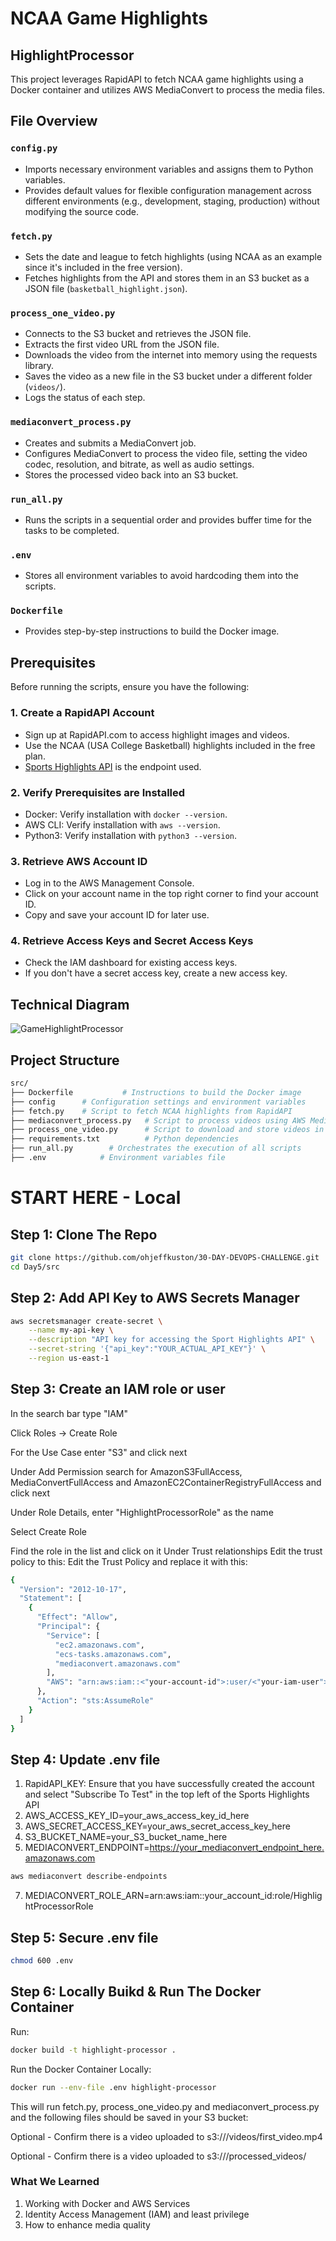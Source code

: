 # NCAA Game Highlights

## HighlightProcessor
This project leverages RapidAPI to fetch NCAA game highlights using a Docker container and utilizes AWS MediaConvert to process the media files.

## File Overview

### `config.py`
- Imports necessary environment variables and assigns them to Python variables.
- Provides default values for flexible configuration management across different environments (e.g., development, staging, production) without modifying the source code.

### `fetch.py`
- Sets the date and league to fetch highlights (using NCAA as an example since it's included in the free version).
- Fetches highlights from the API and stores them in an S3 bucket as a JSON file (`basketball_highlight.json`).

### `process_one_video.py`
- Connects to the S3 bucket and retrieves the JSON file.
- Extracts the first video URL from the JSON file.
- Downloads the video from the internet into memory using the requests library.
- Saves the video as a new file in the S3 bucket under a different folder (`videos/`).
- Logs the status of each step.

### `mediaconvert_process.py`
- Creates and submits a MediaConvert job.
- Configures MediaConvert to process the video file, setting the video codec, resolution, and bitrate, as well as audio settings.
- Stores the processed video back into an S3 bucket.

### `run_all.py`
- Runs the scripts in a sequential order and provides buffer time for the tasks to be completed.

### `.env`
- Stores all environment variables to avoid hardcoding them into the scripts.

### `Dockerfile`
- Provides step-by-step instructions to build the Docker image.

## Prerequisites
Before running the scripts, ensure you have the following:

### 1. Create a RapidAPI Account
- Sign up at RapidAPI.com to access highlight images and videos.
- Use the NCAA (USA College Basketball) highlights included in the free plan.
- [Sports Highlights API](https://rapidapi.com/highlightly-api-highlightly-api-default/api/sport-highlights-api/playground/apiendpoint_16dd5813-39c6-43f0-aebe-11f891fe5149) is the endpoint used.

### 2. Verify Prerequisites are Installed
- Docker: Verify installation with `docker --version`.
- AWS CLI: Verify installation with `aws --version`.
- Python3: Verify installation with `python3 --version`.

### 3. Retrieve AWS Account ID
- Log in to the AWS Management Console.
- Click on your account name in the top right corner to find your account ID.
- Copy and save your account ID for later use.

### 4. Retrieve Access Keys and Secret Access Keys
- Check the IAM dashboard for existing access keys.
- If you don't have a secret access key, create a new access key.

## Technical Diagram
![GameHighlightProcessor](https://github.com/user-attachments/assets/762c3582-c6fe-48b2-b7da-0ff5b86b7970)

## Project Structure
```bash
src/
├── Dockerfile           # Instructions to build the Docker image
├── config      # Configuration settings and environment variables
├── fetch.py    # Script to fetch NCAA highlights from RapidAPI
├── mediaconvert_process.py   # Script to process videos using AWS MediaConvert
├── process_one_video.py      # Script to download and store videos in S3
├── requirements.txt          # Python dependencies
├── run_all.py        # Orchestrates the execution of all scripts
├── .env            # Environment variables file
```

# START HERE - Local
## **Step 1: Clone The Repo**
```bash
git clone https://github.com/ohjeffkuston/30-DAY-DEVOPS-CHALLENGE.git
cd Day5/src
```
## **Step 2: Add API Key to AWS Secrets Manager**
```bash
aws secretsmanager create-secret \
    --name my-api-key \
    --description "API key for accessing the Sport Highlights API" \
    --secret-string '{"api_key":"YOUR_ACTUAL_API_KEY"}' \
    --region us-east-1
```

## **Step 3: Create an IAM role or user**

In the search bar type "IAM" 

Click Roles -> Create Role

For the Use Case enter "S3" and click next

Under Add Permission search for AmazonS3FullAccess, MediaConvertFullAccess and AmazonEC2ContainerRegistryFullAccess and click next

Under Role Details, enter "HighlightProcessorRole" as the name

Select Create Role

Find the role in the list and click on it
Under Trust relationships
Edit the trust policy to this:
Edit the Trust Policy and replace it with this:
```bash
{
  "Version": "2012-10-17",
  "Statement": [
    {
      "Effect": "Allow",
      "Principal": {
        "Service": [
          "ec2.amazonaws.com",
          "ecs-tasks.amazonaws.com",
          "mediaconvert.amazonaws.com"
        ],
        "AWS": "arn:aws:iam::<"your-account-id">:user/<"your-iam-user">"
      },
      "Action": "sts:AssumeRole"
    }
  ]
}
```

## **Step 4: Update .env file**
1. RapidAPI_KEY: Ensure that you have successfully created the account and select "Subscribe To Test" in the top left of the Sports Highlights API
2. AWS_ACCESS_KEY_ID=your_aws_access_key_id_here
3. AWS_SECRET_ACCESS_KEY=your_aws_secret_access_key_here
4. S3_BUCKET_NAME=your_S3_bucket_name_here
5. MEDIACONVERT_ENDPOINT=https://your_mediaconvert_endpoint_here.amazonaws.com
```bash
aws mediaconvert describe-endpoints
```
7. MEDIACONVERT_ROLE_ARN=arn:aws:iam::your_account_id:role/HighlightProcessorRole

## **Step 5: Secure .env file**
```bash
chmod 600 .env
```
## **Step 6: Locally Buikd & Run The Docker Container**
Run:
```bash
docker build -t highlight-processor .
```

Run the Docker Container Locally:
```bash
docker run --env-file .env highlight-processor
```
           
This will run fetch.py, process_one_video.py and mediaconvert_process.py and the following files should be saved in your S3 bucket:

Optional - Confirm there is a video uploaded to s3://<your-bucket-name>/videos/first_video.mp4

Optional - Confirm there is a video uploaded to s3://<your-bucket-name>/processed_videos/

### **What We Learned**
1. Working with Docker and AWS Services
2. Identity Access Management (IAM) and least privilege
3. How to enhance media quality 
